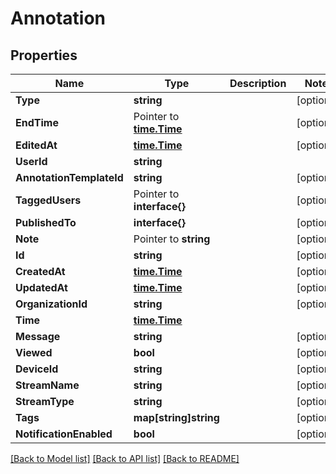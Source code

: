 # Annotation

## Properties

Name | Type | Description | Notes
------------ | ------------- | ------------- | -------------
**Type** | **string** |  | [optional] 
**EndTime** | Pointer to [**time.Time**](time.Time.md) |  | [optional] 
**EditedAt** | [**time.Time**](time.Time.md) |  | [optional] 
**UserId** | **string** |  | 
**AnnotationTemplateId** | **string** |  | [optional] 
**TaggedUsers** | Pointer to **interface{}** |  | [optional] 
**PublishedTo** | **interface{}** |  | [optional] 
**Note** | Pointer to **string** |  | [optional] 
**Id** | **string** |  | [optional] 
**CreatedAt** | [**time.Time**](time.Time.md) |  | [optional] 
**UpdatedAt** | [**time.Time**](time.Time.md) |  | [optional] 
**OrganizationId** | **string** |  | [optional] 
**Time** | [**time.Time**](time.Time.md) |  | 
**Message** | **string** |  | [optional] 
**Viewed** | **bool** |  | [optional] 
**DeviceId** | **string** |  | [optional] 
**StreamName** | **string** |  | [optional] 
**StreamType** | **string** |  | [optional] 
**Tags** | **map[string]string** |  | [optional] 
**NotificationEnabled** | **bool** |  | [optional] 

[[Back to Model list]](../README.md#documentation-for-models) [[Back to API list]](../README.md#documentation-for-api-endpoints) [[Back to README]](../README.md)


